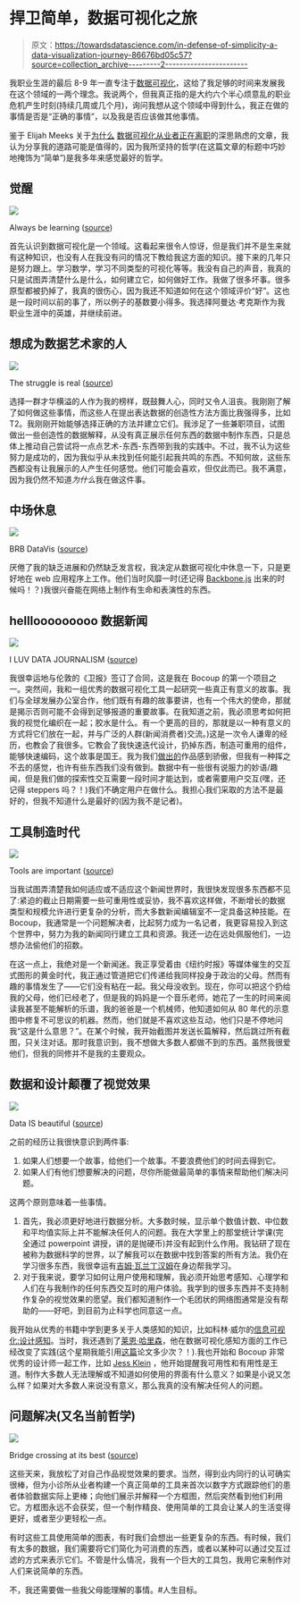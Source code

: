 # 捍卫简单，数据可视化之旅

> 原文：<https://towardsdatascience.com/in-defense-of-simplicity-a-data-visualization-journey-86676bd05c57?source=collection_archive---------2----------------------->

我职业生涯的最后 8-9 年一直专注于[数据可视化](http://bocoup.com/datavis)，这给了我足够的时间来发展我在这个领域的一两个理念。我说两个，但我真正指的是大约六个半心烦意乱的职业危机产生时刻(持续几周或几个月)，询问我想从这个领域中得到什么，我正在做的事情是否是“正确的事情”，以及我是否应该做其他事情。

鉴于 Elijah Meeks 关于[为什么](https://t.co/ynoFnFjquL) [数据可视化从业者正在离职](https://t.co/ynoFnFjquL)的深思熟虑的文章，我认为分享我的道路可能是值得的，因为我所坚持的哲学(在这篇文章的标题中巧妙地掩饰为“简单”)是我多年来感觉最好的哲学。

## **觉醒**

![](img/d174971005373d33beaf044e8dc14d5a.png)

Always be learning ([source](http://giphy.com/gifs/bored-sleepy-boring-LTYT5GTIiAMBa/download))

首先认识到数据可视化是一个领域。这看起来很令人惊讶，但是我们并不是生来就有这种知识，也没有人在我没有问的情况下教给我这方面的知识。接下来的几年只是努力跟上。学习数学，学习不同类型的可视化等等。我没有自己的声音，我真的只是试图弄清楚什么是什么，如何建立它，如何做好工作。我做了很多坏事。很多原型都被扔掉了，我真的很伤心，因为我还不知道如何在这个领域评价“好”。这也是一段时间以前的事了，所以例子的基数要小得多。我选择阿曼达·考克斯作为我职业生涯中的英雄，并继续前进。

## **想成为数据艺术家的人**

![](img/dfb8c5710235b702b33309ddaa466b98.png)

The struggle is real ([source](http://giphy.com/gifs/5rasSbRlAtxBe/download))

选择一群才华横溢的人作为我的榜样，既鼓舞人心，同时又令人沮丧。我刚刚了解了如何做这些事情，而这些人在提出表达数据的创造性方法方面比我强得多，比如 T2。我刚刚开始能够选择正确的方法并建立它们。我涉足了一些兼职项目，试图做出一些创造性的数据解释，从没有真正展示任何东西的数据中制作东西，只是总体上推动自己尝试将一点点艺术-东西-东西带到我的实践中。不过，我不认为这些努力是成功的，因为我似乎从未找到任何能引起我共鸣的东西。不知何故，这些东西都没有让我展示的人产生任何感觉。他们可能会喜欢，但仅此而已。我不满意，因为我仍然不知道*为什么*我在做这件事。

## **中场休息**

![](img/54528e8386fdbb0914217b899e76f837.png)

BRB DataVis ([source](http://giphy.com/gifs/animation-vintage-7z60uukpYWFLG/download))

厌倦了我的缺乏进展和仍然缺乏发言权，我决定从数据可视化中休息一下，只是更好地在 web 应用程序上工作。他们当时风靡一时(还记得 [Backbone.js](http://backbonejs.org/) 出来的时候吗！？)我很兴奋能在网络上制作有生命和表演性的东西。

## **helllooooooooo 数据新闻**

![](img/790f665f12cb7e2b1305dddd0fc40f66.png)

I LUV DATA JOURNALISM ([source](http://giphy.com/gifs/disney-perfect-excited-9VkusmHdKHuAE/download))

我很幸运地与伦敦的《卫报》签订了合同，这是我在 Bocoup 的第一个项目之一。突然间，我和一组优秀的数据可视化工具一起研究一些真正有意义的故事。我们与全球发展办公室合作，他们既有有趣的故事要讲，也有一个伟大的使命，那就是揭示否则可能不会得到足够报道的重要故事。在我知道之前，我必须思考如何把我的视觉化编织在一起；胶水是什么。有一个更高的目的，那就是以一种有意义的方式将它们放在一起，并与广泛的人群(新闻消费者)交流。)这是一次令人谦卑的经历，也教会了我很多。它教会了我快速迭代设计，扔掉东西，制造可重用的组件，能够快速编码，这个故事是国王。我为我们[做出的](https://www.google.com/url?sa=t&rct=j&q=&esrc=s&source=web&cd=6&cad=rja&uact=8&ved=0ahUKEwiwsbOmt-rSAhXr7IMKHR_-A5wQFgg-MAU&url=https%3A%2F%2Fwww.theguardian.com%2Fglobal-development%2Finteractive%2F2012%2Fjul%2F20%2Fbusiness-us-food-aid-interactive&usg=AFQjCNGXI_e-4-BgT7ptPlnhaDmv1ZewNA&sig2=v-cX0V7Pq09qhXnyZIZtQQ)作品感到骄傲，但我有一种挥之不去的感觉，也许有些东西我们没有做到。数据中有一些很有说服力的妙语/趣闻，但是我们做的探索性交互需要一段时间才能达到，或者需要用户交互(嘿，还记得 steppers 吗？！)我们不确定用户在做什么。我担心我们采取的方法不是最好的，但我不知道什么是最好的(因为我不是记者)。

## **工具制造时代**

![](img/6b41e3b475a1edec98305c87e2b88e71.png)

Tools are important ([source](http://giphy.com/gifs/will-nut-12swT4Awwn8ize/download))

当我试图弄清楚我如何适应或不适应这个新闻世界时，我很快发现很多东西都不见了:紧迫的截止日期需要一些可重用性或妥协，我不喜欢这样做，不断增长的数据类型和规模允许进行更复杂的分析，而大多数新闻编辑室不一定具备这种技能。在 Bocoup，我通常是一个问题解决者，比起努力成为一名记者，我更容易投入到这个世界中，努力为我的新闻同行建立工具和资源。我还一边在远处佩服他们，一边想办法偷他们的招数。

在这一点上，我绝对是一个新闻迷。我正享受着由《纽约时报》等媒体催生的交互式图形的黄金时代，我正通过管道把它们传递给我同样投身于政治的父母。然而有趣的事情发生了——它们没有粘在一起。我父母没收到。现在，你可以把这个扔给我的父母，他们已经老了，但是我的妈妈是一个音乐老师，她花了一生的时间来阅读我甚至不能解析的乐谱，我的爸爸是一个机械师，他知道如何从 80 年代的示意图中修复不可思议的机器。然而，他们就是不喜欢这些互动，他们只是不停地问我“这是什么意思？”。在某个时候，我开始截图并发送长篇解释，然后跳过所有截图，只关注对话。那时我意识到，我不想做大多数人都做不到的东西。虽然我很爱他们，但我的同修并不是我的主要观众。

## **数据和设计颠覆了视觉效果**

![](img/f1e56f24a62d60d5dfddd2befb2da967.png)

Data IS beautiful ([source](http://giphy.com/gifs/hulu-cbs-star-trek-the-next-generation-3o7TKSx0g7RqRniGFG/download))

之前的经历让我很快意识到两件事:

1.  如果人们想要一个故事，给他们一个故事。不要浪费他们的时间去得到它。
2.  如果人们有他们想要解决的问题，尽你所能做最简单的事情来帮助他们解决问题。

这两个原则意味着一些事情。

1.  首先，我必须更好地进行数据分析。大多数时候，显示单个数值计数、中位数和平均值实际上并不能解决任何人的问题。我在大学里上的那堂统计学课(完全通过 powerpoint 讲授，讲的是抛硬币)并没有起到什么作用。我钻研了现在被称为数据科学的世界，以了解我可以在数据中找到答案的所有方法。我仍在学习很多东西，我很幸运有[吉姆·瓦兰丁汉姆](http://vallandingham.me)在身边帮我学习。
2.  对于我来说，要学习如何让用户使用和理解，我必须开始思考感知、心理学和人们在与我制作的任何东西交互时的用户体验。我学到的很多东西并不支持制作复杂的视觉效果的愿望。我们都知道制作一个毛团状的网络图通常是没有帮助的——好吧，到目前为止科学也同意这一点。

我开始从优秀的书籍中学到更多关于人类感知的知识，比如科林·威尔的[信息可视化:设计感知](https://www.amazon.com/Information-Visualization-Third-Interactive-Technologies/dp/0123814642)。当时，我还遇到了[莱恩·哈里森](http://web.cs.wpi.edu/~ltharrison/)，他在数据可视化感知方面的工作已经改变了实践(这个星期我能引用[这篇](http://web.cs.wpi.edu/~ltharrison/files/hakone2016proact.pdf)论文多少次？！).我也开始和 Bocoup 非常优秀的设计师一起工作，比如 [Jess Klein](https://bocoup.com/about/bocouper/jess-klein) ，他开始提醒我可用性和有用性是王道。制作大多数人无法理解或不知道如何使用的界面有什么意义？如果是小说又怎么样？如果对大多数人来说没有意义，那么我真的没有解决任何人的问题。

## **问题解决(又名当前哲学)**

![](img/77558f9af6b82ef3729052c048c0ae32.png)

Bridge crossing at its best ([source](http://giphy.com/gifs/funny-dog-math-UKkes2qN2T70s/download))

这些天来，我放松了对自己作品视觉效果的要求。当然，得到业内同行的认可确实很棒，但为小诊所从业者构建一个真正简单的工具来首次以数字方式跟踪他们的患者体验数据实际上更棒；向他们展示并解释一个方框图，然后突然看到他们利用它。方框图永远不会获奖，但一个制作精良、使用简单的工具会让某人的生活变得更好，或者至少更轻松一点。

有时这些工具使用简单的图表，有时我们会想出一些更复杂的东西。有时候，我们有太多的数据，我们需要将它们简化为可消费的东西，或者以某种可以通过交互过滤的方式来表示它们。不管是什么情况，我有一个巨大的工具包，我用它来制作对人们来说简单的东西。

不，我还需要做一些我父母能理解的事情。#人生目标。